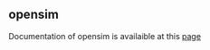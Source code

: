 ## opensim


Documentation of opensim is availaible at this [page](https://simtk.org/api_docs/opensim/api_docs/index.html)
